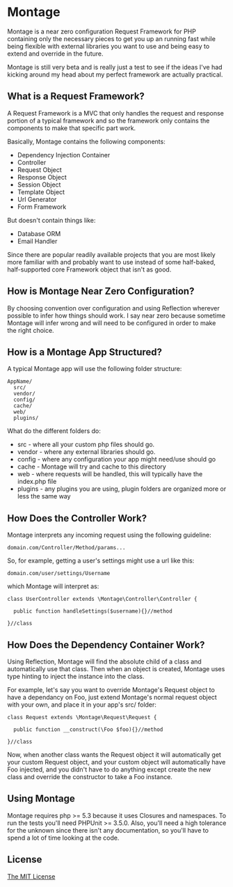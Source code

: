# Montage

Montage is a near zero configuration Request Framework for PHP containing only the necessary pieces to get you up an running fast while being flexible with external libraries you want to use and being easy to extend and override in the future.

Montage is still very beta and is really just a test to see if the ideas I've had kicking around my head about my perfect framework are actually practical.

## What is a Request Framework?

A Request Framework is a MVC that only handles the request and response portion of a typical framework and so the framework only contains the components to make that specific part work. 

Basically, Montage contains the following components:

  - Dependency Injection Container
  - Controller
  - Request Object
  - Response Object
  - Session Object
  - Template Object
  - Url Generator
  - Form Framework
  
But doesn't contain things like:

  - Database ORM
  - Email Handler
  
Since there are popular readily available projects that you are most likely more familiar with and probably want to use instead of some half-baked, half-supported core Framework object that isn't as good.

## How is Montage Near Zero Configuration?

By choosing convention over configuration and using Reflection wherever possible to infer how things should work. I say near zero because sometime Montage will infer wrong and will need to be configured in order to make the right choice.

## How is a Montage App Structured?

A typical Montage app will use the following folder structure:

    AppName/
      src/
      vendor/
      config/
      cache/
      web/
      plugins/
  
What do the different folders do:

  - src - where all your custom php files should go.
  - vendor - where any external libraries should go.
  - config - where any configuration your app might need/use should go
  - cache - Montage will try and cache to this directory
  - web - where requests will be handled, this will typically have the index.php file
  - plugins - any plugins you are using, plugin folders are organized more or less the same way

## How Does the Controller Work?

Montage interprets any incoming request using the following guideline:

    domain.com/Controller/Method/params...

So, for example, getting a user's settings might use a url like this:

    domain.com/user/settings/Username

which Montage will interpret as:

    class UserController extends \Montage\Controller\Controller {
    
      public function handleSettings($username){}//method
    
    }//class
    
## How Does the Dependency Container Work?

Using Reflection, Montage will find the absolute child of a class and automatically use that class. Then when an object is created, Montage uses type hinting to inject the instance into the class.

For example, let's say you want to override Montage's Request object to have a dependancy on Foo, just extend Montage's normal request object with your own, and place it in your app's src/ folder:

    class Request extends \Montage\Request\Request {
    
      public function __construct(\Foo $foo){}//method
    
    }//class
    
Now, when another class wants the Request object it will automatically get your custom Request object, and your custom object will automatically have Foo injected, and you didn't have to do anything except create the new class and override the constructor to take a Foo instance.

## Using Montage

Montage requires php >= 5.3 because it uses Closures and namespaces. To run the tests you'll need PHPUnit >= 3.5.0. Also, you'll need a high tolerance for the unknown since there isn't any documentation, so you'll have to spend a lot of time looking at the code.

## License

[The MIT License](http://www.opensource.org/licenses/mit-license.php)